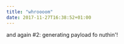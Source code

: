 ```yaml
---
title: "whroooom"
date: 2017-11-27T16:38:52+01:00
---
```


and again #2: generating payload fo nuthin'!